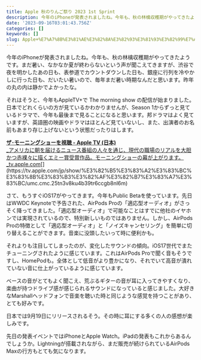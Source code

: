 ```yaml
---
title: Apple 秋のりんご祭り 2023 1st Sprint
description: 今年のiPhoneが発表されましたね。今年も、秋の林檎収穫期がやってきたようです。まだ暑い、なかなか夏が終わらないという声が聞こえてきますが、渋谷で夜を明かしたあの日も、表参道でカウントダウンした日も、銀座に行列を冷やかしに行った日も、だいたい暑いので、毎年まだ暑い時期なんだと思
date: '2023-09-16T03:01:43.756Z'
categories: []
keywords: []
slug: Apple+%E7%A7%8B%E3%81%AE%E3%82%8A%E3%82%93%E3%81%93%E3%82%99%E7%A5%AD%E3%82%8A+2023+1st+Sprint
---
```

今年のiPhoneが発表されましたね。今年も、秋の林檎収穫期がやってきたようです。まだ暑い、なかなか夏が終わらないという声が聞こえてきますが、渋谷で夜を明かしたあの日も、表参道でカウントダウンした日も、銀座に行列を冷やかしに行った日も、だいたい暑いので、毎年まだ暑い時期なんだと思います。昨年の丸の内は静かでよかったな。

それはそうと、今年もAppleTV+で The morning show の配信が始まりました。日本でどれくらいの方が見ているかわかりませんが、Season 1からずっと見ているドラマで、今年も最後まで見ることになると思います。邦ドラマはよく見ていますが、英語圏の映画やドラマはほとんど見ていないし、また、出演者のお名前もあまり存じ上げないという状態だったりはします。

[**ザ･モーニングショーを視聴 - Apple TV (日本)**  
_アメリカに朝を届けるニュース番組の人々を通じ、現代の職場のリアルを大胆かつ赤裸々に描くエミー賞受賞作品。モーニングショーの幕が上がります。_tv.apple.com](https://tv.apple.com/jp/show/%E3%82%B5%E3%83%A2%E3%83%BC%E3%83%8B%E3%83%B3%E3%82%AF%E3%82%B7%E3%83%A7%E3%83%BC/umc.cmc.25tn3v8ku4b39tr6ccgb8nl6m "https://tv.apple.com/jp/show/%E3%82%B5%E3%83%A2%E3%83%BC%E3%83%8B%E3%83%B3%E3%82%AF%E3%82%B7%E3%83%A7%E3%83%BC/umc.cmc.25tn3v8ku4b39tr6ccgb8nl6m")[](https://tv.apple.com/jp/show/%E3%82%B5%E3%83%A2%E3%83%BC%E3%83%8B%E3%83%B3%E3%82%AF%E3%82%B7%E3%83%A7%E3%83%BC/umc.cmc.25tn3v8ku4b39tr6ccgb8nl6m)

さて、もうすぐiOS17がやってきます。今年もPublic Betaを使っています。先日はWWDC Keynoteで予告された、AirPods Proの「適応型オーディオ」がさっそく降ってきました。「適応型オーディオ」で可能なことはすでに他社のイヤホンでは実現されているので、特別新しいものではありません。しかし、AirPods Proの特徴として「適応型オーディオ」と「ノイズキャンセリング」を簡単に切り替えることができます。音楽に没頭したいって時に便利かも。

それよりも注目してしまったのが、変化したサウンドの傾向。iOS17世代でまたチューニングされたように感じています。これはAirPods Proで聞く音もそうですし、HomePodも。全体として低音がより豊かになり、それでいて高音が潰れていない音に仕上がっているように感じています。

ベースの音がとてもよく聞こえ、荒ぶるギターの音が耳に入ってきやすくなり、楽曲が持つドライブ感が感じられるサウンドになっていると感じました。大好きなMarshallヘッドフォンで音楽を聴いた時と同じような感覚を持つことがあり、とても好みです。

日本では9月19日にリリースされるそう。その時に耳にする多くの人の感想が楽しみです。

先日の発表イベントではiPhoneとApple Watch。iPadの発表もこれからあるんでしょうか。Lightningが搭載されながら、まだ販売が続けられているAirPods Maxの行方もとても気になります。
